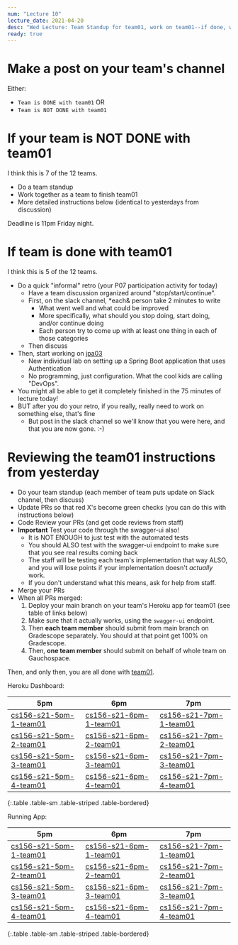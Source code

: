 ```yaml
---
num: "Lecture 10"
lecture_date: 2021-04-20
desc: "Wed Lecture: Team Standup for team01, work on team01--if done, work on jpa03"
ready: true
---
```


# Make a post on your team's channel

Either:
* `Team is DONE with team01` OR
* `Team is NOT DONE with team01`

# If your team is NOT DONE with team01

I think this is 7 of the 12 teams.

* Do a team standup
* Work together as a team to finish team01
* More detailed instructions below (identical to yesterdays from discussion)

Deadline is 11pm Friday night.   
 
# If team is done with team01

I think this is 5 of the 12 teams.

* Do a quick "informal" retro (your P07 participation activity for today)
  - Have a team discussion organized around "stop/start/continue".
  - First, on the slack channel, *each& person take 2 minutes to write
    - What went well and what could be improved
    - More specifically, what should you stop doing, start doing, and/or continue doing
    - Each person try to come up with at least one thing in each of those categories
  - Then discuss
* Then, start working on [jpa03](https://ucsb-cs156.github.io/s21/lab/jpa03/)
  - New individual lab on setting up a Spring Boot application that uses Authentication
  - No programming, just configuration.  What the cool kids are calling "DevOps".
* You might all be able to get it completely finished in the 75 minutes of lecture today!
* BUT after you do your retro, if you really, really need to work on something else, that's fine 
  - But post in the slack channel so we'll know that you were here, and that you are now gone. :-)


# Reviewing the team01 instructions from yesterday

* Do your team standup (each member of team puts update on Slack channel, then discuss)
* Update PRs so that red X's become green checks (you can do this with instructions below)
* Code Review your PRs (and get code reviews from staff)
* **Important** Test your code through the swagger-ui also!
  * It is NOT ENOUGH to just test with the automated tests
  * You should ALSO test with the swagger-ui endpoint to make sure that you see real results coming back 
  * The staff will be testing each team's implementation that way ALSO, and you will lose points if your implementation doesn't *actually* work.
  * If you don't understand what this means, ask for help from staff.
* Merge your PRs
* When all PRs merged:
  1. Deploy your main branch on your team's Heroku app for team01 (see table of links below)
  2. Make sure that it actually works, using the `swagger-ui` endpoint.
  3. Then **each team member** should submit from main branch on Gradescope separately.  You should at that point get 100% on Gradescope.
  4. Then, **one team member** should submit on behalf of whole team on Gauchospace.

Then, and only then, you are all done with [team01](https://ucsb-cs156.github.io/s21/lab/team01/).

Heroku Dashboard:

| 5pm | 6pm | 7pm|
|-----|-----|----|
|[cs156-s21-5pm-1-team01](https://dashboard.heroku.com/apps/cs156-s21-5pm-1-team01)|[cs156-s21-6pm-1-team01](https://dashboard.heroku.com/apps/cs156-s21-6pm-1-team01)|[cs156-s21-7pm-1-team01](https://dashboard.heroku.com/apps/cs156-s21-7pm-1-team01)|
|[cs156-s21-5pm-2-team01](https://dashboard.heroku.com/apps/cs156-s21-5pm-2-team01)|[cs156-s21-6pm-2-team01](https://dashboard.heroku.com/apps/cs156-s21-6pm-2-team01)|[cs156-s21-7pm-2-team01](https://dashboard.heroku.com/apps/cs156-s21-7pm-2-team01)|
|[cs156-s21-5pm-3-team01](https://dashboard.heroku.com/apps/cs156-s21-5pm-3-team01)|[cs156-s21-6pm-3-team01](https://dashboard.heroku.com/apps/cs156-s21-6pm-3-team01)|[cs156-s21-7pm-3-team01](https://dashboard.heroku.com/apps/cs156-s21-7pm-3-team01)|
|[cs156-s21-5pm-4-team01](https://dashboard.heroku.com/apps/cs156-s21-5pm-4-team01)|[cs156-s21-6pm-4-team01](https://dashboard.heroku.com/apps/cs156-s21-6pm-4-team01)|[cs156-s21-7pm-4-team01](https://dashboard.heroku.com/apps/cs156-s21-7pm-4-team01)|
{:.table .table-sm .table-striped .table-bordered}

Running App:

| 5pm | 6pm | 7pm|
|-----|-----|----|
|[cs156-s21-5pm-1-team01](https://cs156-s21-5pm-1-team01.herokuapp.com)|[cs156-s21-6pm-1-team01](https://cs156-s21-6pm-1-team01.herokuapp.com)|[cs156-s21-7pm-1-team01](https://cs156-s21-7pm-1-team01.herokuapp.com)|
|[cs156-s21-5pm-2-team01](https://cs156-s21-5pm-2-team01.herokuapp.com)|[cs156-s21-6pm-2-team01](https://cs156-s21-6pm-2-team01.herokuapp.com)|[cs156-s21-7pm-2-team01](https://cs156-s21-7pm-2-team01.herokuapp.com)|
|[cs156-s21-5pm-3-team01](https://cs156-s21-5pm-3-team01.herokuapp.com)|[cs156-s21-6pm-3-team01](https://cs156-s21-6pm-3-team01.herokuapp.com)|[cs156-s21-7pm-3-team01](https://cs156-s21-7pm-3-team01.herokuapp.com)|
|[cs156-s21-5pm-4-team01](https://cs156-s21-5pm-4-team01.herokuapp.com)|[cs156-s21-6pm-4-team01](https://cs156-s21-6pm-4-team01.herokuapp.com)|[cs156-s21-7pm-4-team01](https://cs156-s21-7pm-4-team01.herokuapp.com)|
{:.table .table-sm .table-striped .table-bordered}
